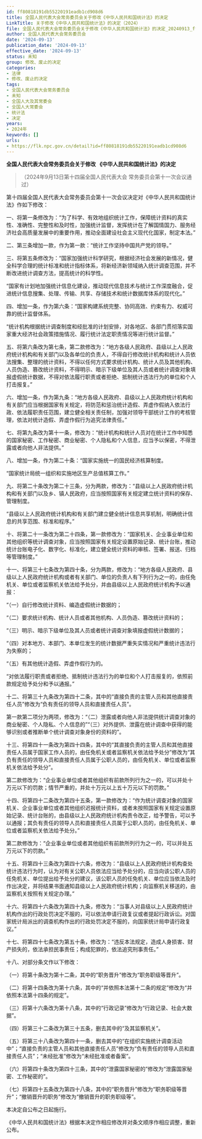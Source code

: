 ```yaml
---
id: ff80818191db55220191eadb1cd908d6
title: 全国人民代表大会常务委员会关于修改《中华人民共和国统计法》的决定
LinkTitle: 关于修改《中华人民共和国统计法》的决定（2024）
file: 全国人民代表大会常务委员会关于修改《中华人民共和国统计法》的决定_20240913_ff80818191db55220191eadb1cd908d6.docx
author: 全国人民代表大会常务委员会
date: '2024-09-13'
publication_date: '2024-09-13'
effective_date: '2024-09-13'
status: 未知
group: 修改、废止的决定
categories:
- 法律
- 修改、废止的决定
tags:
- 全国人民代表大会常务委员会
- 未知
- 全国人大及其常委会
- 全国人大常委会
- 统计法
- 决定
years:
- 2024年
keywords: []
urls:
- https://flk.npc.gov.cn/detail?id=ff80818191db55220191eadb1cd908d6
---
```


**全国人民代表大会常务委员会关于修改 《中华人民共和国统计法》的决定**

> （2024年9月13日第十四届全国人民代表大会
> 常务委员会第十一次会议通过）

第十四届全国人民代表大会常务委员会第十一次会议决定对《中华人民共和国统计法》作如下修改：

一、将第一条修改为：“为了科学、有效地组织统计工作，保障统计资料的真实性、准确性、完整性和及时性，加强统计监督，发挥统计在了解国情国力、服务经济社会高质量发展中的重要作用，推动全面建设社会主义现代化国家，制定本法。”

二、第三条增加一款，作为第一款：“统计工作坚持中国共产党的领导。”

三、将第五条修改为：“国家加强统计科学研究，根据经济社会发展的新情况，健全科学合理的统计标准和统计指标体系，将新经济新领域纳入统计调查范围，并不断改进统计调查方法，提高统计的科学性。

“国家有计划地加强统计信息化建设，推动现代信息技术与统计工作深度融合，促进统计信息搜集、处理、传输、共享、存储技术和统计数据库体系的现代化。”

四、增加一条，作为第六条：“国家构建系统完整、协同高效、约束有力、权威可靠的统计监督体系。

“统计机构根据统计调查制度和经批准的计划安排，对各地区、各部门贯彻落实国家重大经济社会政策措施情况、履行统计法定职责情况等进行统计监督。”

五、将第六条改为第七条，第二款修改为：“地方各级人民政府、县级以上人民政府统计机构和有关部门以及各单位的负责人，不得自行修改统计机构和统计人员依法搜集、整理的统计资料，不得以任何方式要求统计机构、统计人员及其他机构、人员伪造、篡改统计资料，不得明示、暗示下级单位及其人员或者统计调查对象填报虚假统计数据，不得对依法履行职责或者拒绝、抵制统计违法行为的单位和个人打击报复。”

六、增加一条，作为第九条：“地方各级人民政府、县级以上人民政府统计机构和有关部门应当根据国家有关规定，将防范和惩治统计造假、弄虚作假纳入依法行政、依法履职责任范围，建立健全相关责任制，加强对领导干部统计工作的考核管理，依法对统计造假、弄虚作假行为追究法律责任。”

七、将第九条改为第十一条，修改为：“统计机构和统计人员对在统计工作中知悉的国家秘密、工作秘密、商业秘密、个人隐私和个人信息，应当予以保密，不得泄露或者向他人非法提供。”

八、增加一条，作为第二十条：“国家实施统一的国民经济核算制度。

“国家统计局统一组织和实施地区生产总值核算工作。”

九、将第二十条改为第二十三条，分为两款，修改为：“县级以上人民政府统计机构和有关部门以及乡、镇人民政府，应当按照国家有关规定建立统计资料的保存、管理制度。

“县级以上人民政府统计机构和有关部门建立健全统计信息共享机制，明确统计信息的共享范围、标准和程序。”

十、将第二十一条改为第二十四条，第一款修改为：“国家机关、企业事业单位和其他组织等统计调查对象，应当按照国家有关规定设置原始记录、统计台账，推动统计台账电子化、数字化、标准化，建立健全统计资料的审核、签署、报送、归档等管理制度。”

十一、将第三十七条改为第四十条，分为两款，修改为：“地方各级人民政府、县级以上人民政府统计机构或者有关部门、单位的负责人有下列行为之一的，由任免机关、单位或者监察机关依法给予处分，并由县级以上人民政府统计机构予以通报：

“（一）自行修改统计资料、编造虚假统计数据的；

“（二）要求统计机构、统计人员或者其他机构、人员伪造、篡改统计资料的；

“（三）明示、暗示下级单位及其人员或者统计调查对象填报虚假统计数据的；

“（四）对本地方、本部门、本单位发生的统计数据严重失实情况和严重统计违法行为失察的；

“（五）有其他统计造假、弄虚作假行为的。

“对依法履行职责或者拒绝、抵制统计违法行为的单位和个人打击报复的，依照前款规定给予处分和予以通报。”

十二、将第三十九条改为第四十二条，其中的“直接负责的主管人员和其他直接责任人员”修改为“负有责任的领导人员和直接责任人员”。

第一款第二项分为两项，修改为：“（二）泄露或者向他人非法提供统计调查对象的商业秘密、个人隐私、个人信息的”“（三）对外提供、泄露在统计调查中获得的能够识别或者推断单个统计调查对象身份的资料的”。

十三、将第四十一条改为第四十四条，其中的“其直接负责的主管人员和其他直接责任人员属于国家工作人员的，由任免机关或者监察机关依法给予处分”修改为“其负有责任的领导人员和直接责任人员属于公职人员的，由任免机关、单位或者监察机关依法给予处分”。

第二款修改为：“企业事业单位或者其他组织有前款所列行为之一的，可以并处十万元以下的罚款；情节严重的，并处十万元以上五十万元以下的罚款。”

十四、将第四十二条改为第四十五条，第一款修改为：“作为统计调查对象的国家机关、企业事业单位或者其他组织迟报统计资料，或者未按照国家有关规定设置原始记录、统计台账的，由县级以上人民政府统计机构责令改正，给予警告，可以予以通报；其负有责任的领导人员和直接责任人员属于公职人员的，由任免机关、单位或者监察机关依法给予处分。”

第二款修改为：“企业事业单位或者其他组织有前款所列行为之一的，可以并处五万元以下的罚款。”

十五、将第四十三条改为第四十六条，修改为：“县级以上人民政府统计机构查处统计违法行为时，认为对有关公职人员依法应当给予处分的，应当向该公职人员的任免机关、单位提出给予处分的建议，该公职人员的任免机关、单位应当依法及时作出决定，并将结果书面通知县级以上人民政府统计机构；向监察机关移送的，由监察机关按照有关规定办理。”

十六、将第四十六条改为第四十九条，修改为：“当事人对县级以上人民政府统计机构作出的行政处罚决定不服的，可以依法申请行政复议或者提起行政诉讼。对国家统计局派出的调查机构作出的行政处罚决定不服的，向国家统计局申请行政复议。”

十七、将第四十七条改为第五十条，修改为：“违反本法规定，造成人身损害、财产损失的，依法承担民事责任；构成犯罪的，依法追究刑事责任。”

十八、对部分条文作以下修改：

（一）将第十条改为第十二条，其中的“职务晋升”修改为“职务职级等晋升”。

（二）将第十四条改为第十六条，其中的“并依照本法第十二条的规定”修改为“并依照本法第十四条的规定”。

（三）将第十六条改为第十八条，其中的“行政记录”修改为“行政记录、社会大数据”。

（四）将第三十二条改为第三十五条，删去其中的“及其监察机关”。

（五）将第三十八条改为第四十一条，删去其中的“在组织实施统计调查活动中”；“直接负责的主管人员和其他直接责任人员”修改为“负有责任的领导人员和直接责任人员”；“未经批准”修改为“未经批准或者备案”。

（六）将第四十条改为第四十三条，其中的“泄露国家秘密的”修改为“泄露国家秘密、工作秘密的”。

（七）将第四十五条改为第四十八条，其中的“职务晋升”修改为“职务职级等晋升”；“撤销晋升的职务”修改为“撤销晋升的职务职级等”。

本决定自公布之日起施行。

《中华人民共和国统计法》根据本决定作相应修改并对条文顺序作相应调整，重新公布。
